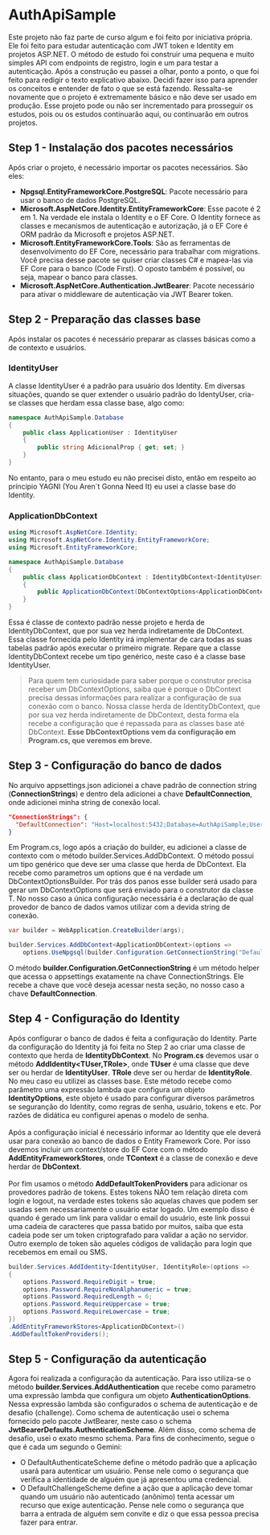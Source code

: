 # AuthApiSample
Este projeto não faz parte de curso algum e foi feito por iniciativa própria. Ele foi feito para estudar autenticação com JWT token e Identity em projetos ASP.NET. O método de estudo foi construir uma pequena e muito simples API com endpoints de registro, login e um para testar a autenticação. Após a construção eu passei a olhar, ponto a ponto, o que foi feito para redigir o texto explicativo abaixo. Decidi fazer isso para aprender os conceitos e entender de fato o que se está fazendo. Ressalta-se novamente que o projeto é extremamente básico e não deve ser usado em produção. Esse projeto pode ou não ser incrementado para prosseguir os estudos, pois ou os estudos continuarão aqui, ou continuarão em outros projetos.

## Step 1 - Instalação dos pacotes necessários
Após criar o projeto, é necessário importar os pacotes necessários. São eles:

- **Npgsql.EntityFrameworkCore.PostgreSQL**: Pacote necessário para usar o banco de dados PostgreSQL.
- **Microsoft.AspNetCore.Identity.EntityFrameworkCore**: Esse pacote é 2 em 1. Na verdade ele instala o Identity e o EF Core. O Identity fornece as classes e mecanismos de autenticação e autorização, já o EF Core é ORM padrão da Microsoft e projetos ASP.NET.
- **Microsoft.EntityFrameworkCore.Tools**: São as ferramentas de desenvolvimento do EF Core, necessário para trabalhar com migrations. Você precisa desse pacote se quiser criar classes C# e mapea-las via EF Core para o banco (Code First). O oposto também é possível, ou seja, mapear o banco para classes. 
- **Microsoft.AspNetCore.Authentication.JwtBearer**: Pacote necessário para ativar o middleware de autenticação via JWT Bearer token.

## Step 2 - Preparação das classes base
Após instalar os pacotes é necessário preparar as classes básicas como a de contexto e usuários.

### IdentityUser
A classe IdentityUser é a padrão para usuário dos Identity. Em diversas situações, quando se quer extender o usuário padrão do IdentyUser, cria-se classes que herdam essa classe base, algo como:

```C#
namespace AuthApiSample.Database
{
    public class ApplicationUser : IdentityUser
    {
        public string AdicionalProp { get; set; }
    }
}
```
No entanto, para o meu estudo eu não precisei disto, então em respeito ao príncipio YAGNI (You Aren`t Gonna Need It) eu usei a classe base do Identity.

### ApplicationDbContext

```C#
using Microsoft.AspNetCore.Identity;
using Microsoft.AspNetCore.Identity.EntityFrameworkCore;
using Microsoft.EntityFrameworkCore;

namespace AuthApiSample.Database
{
    public class ApplicationDbContext : IdentityDbContext<IdentityUser>
    {
        public ApplicationDbContext(DbContextOptions<ApplicationDbContext> options) : base(options) { }
    }
}
```
Essa é classe de contexto padrão nesse projeto e herda de IdentityDbContext, que por sua vez herda indiretamente de DbContext. Essa classe fornecida pelo Identity irá implementar de cara todas as suas tabelas padrão após executar o primeiro migrate. Repare que a classe IdentityDbContext recebe um tipo genérico, neste caso é a classe base IdentityUser.

> Para quem tem curiosidade para saber porque o construtor precisa receber um DbContextOptions, saiba que é porque o DbContext precisa dessas informações para realizar a configuração de sua conexão com o banco. Nossa classe herda de IdentityDbContext, que por sua vez herda indiretamente de DbContext, desta forma ela recebe a configuração que é repassada para as classes base até DbContext. **Esse DbContextOptions vem da configuração em Program.cs, que veremos em breve.**

## Step 3 - Configuração do banco de dados

No arquivo appsettings.json adicionei a chave padrão de connection string (**ConnectionStrings**) e dentro dela adicionei a chave **DefaultConnection**, onde adicionei minha string de conexão local.

```JSON
"ConnectionStrings": {
  "DefaultConnection": "Host=localhost:5432;Database=AuthApiSample;Username=postgres;Password=123456"
}
```

Em Program.cs, logo após a criação do builder, eu adicionei a classe de contexto com o método builder.Services.AddDbContext<T>. O método possui um tipo genérico que deve ser uma classe que herda de DbContext. Ela recebe como parametros um options que é na verdade um DbContextOptionsBuilder. Por trás dos panos esse builder será usado para gerar um DbContextOptions que será enviado para o construtor da classe T. No nosso caso a única configuração necessária é a declaração de qual provedor de banco de dados vamos utilizar com a devida string de conexão.

```C#
var builder = WebApplication.CreateBuilder(args);

builder.Services.AddDbContext<ApplicationDbContext>(options =>
    options.UseNpgsql(builder.Configuration.GetConnectionString("DefaultConnection")));
```

O método **builder.Configuration.GetConnectionString** é um método helper que acessa o appsettings exatamente na chave ConnectionStrings. Ele recebe a chave que você deseja acessar nesta seção, no nosso caso a chave **DefaultConnection**.

## Step 4 - Configuração do Identity
Após configurar o banco de dados é feita a configuração do Identity. Parte da configuração do Identity já foi feita no Step 2 ao criar uma classe de contexto que herda de **IdentityDbContext<TUser>**. No **Program.cs** devemos usar o método **AddIdentity<TUser,TRole>**, onde **TUser** é uma classe que deve ser ou herdar de **IdentityUser**. **TRole** deve ser ou herdar de **IdentityRole**. No meu caso eu utilizei as classes base. Este método recebe como parâmetro uma expressão lambda que configura um objeto **IdentityOptions**, este objeto é usado para configurar diversos parâmetros se seguranção do Identity, como regras de senha, usuário, tokens e etc. Por razões de didática eu configurei apenas o modelo de senha.\
\
Após a configuração inicial é necessário informar ao Identity que ele deverá usar para conexão ao banco de dados o Entity Framework Core. Por isso devemos incluir um context/store do EF Core com o método **AddEntityFrameworkStores<TContext>**, onde **TContext** é a classe de conexão e deve herdar de **DbContext**.\
\
Por fim usamos o método **AddDefaultTokenProviders** para adicionar os provedores padrão de tokens. Estes tokens NÃO tem relação direta com login e logout, na verdade estes tokens são aquelas chaves que podem ser usadas sem necessariamente o usuário estar logado. Um exemplo disso é quando é gerado um link para validar o email do usuário, este link possui uma cadeia de caracteres que passa batido por muitos, saiba que esta cadeia pode ser um token criptografado para validar a ação no servidor. Outro exemplo de token são aqueles códigos de validação para login que recebemos em email ou SMS.

```C#
builder.Services.AddIdentity<IdentityUser, IdentityRole>(options =>
{
    options.Password.RequireDigit = true;
    options.Password.RequireNonAlphanumeric = true;
    options.Password.RequiredLength = 6;
    options.Password.RequireUppercase = true;
    options.Password.RequireLowercase = true;
})
.AddEntityFrameworkStores<ApplicationDbContext>()
.AddDefaultTokenProviders();
```

## Step 5 - Configuração da autenticação

Agora foi realizada a configuração da autenticação. Para isso utiliza-se o método **builder.Services.AddAuthentication** que recebe como parametro uma expressão lambda que configura um objeto **AuthenticationOptions**. Nessa expressão lambda são configurados o schema de autenticação e de desafio (challenge). Como schema de autenticação usei o schema fornecido pelo pacote JwtBearer, neste caso o schema **JwtBearerDefaults.AuthenticationScheme**. Além disso, como schema de desafio, usei o exato mesmo schema. Para fins de conhecimento, segue o que é cada um segundo o Gemini:
- O DefaultAuthenticateScheme define o método padrão que a aplicação usará para autenticar um usuário. Pense nele como o segurança que verifica a identidade de alguém que já apresentou uma credencial.
- O DefaultChallengeScheme define a ação que a aplicação deve tomar quando um usuário não autenticado (anônimo) tenta acessar um recurso que exige autenticação. Pense nele como o segurança que barra a entrada de alguém sem convite e diz o que essa pessoa precisa fazer para entrar.


